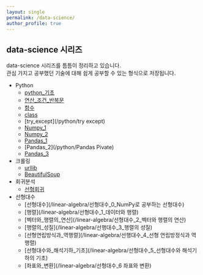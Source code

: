 ```yaml
---
layout: single
permalink: /data-science/
author_profile: true
---
```


## data-science 시리즈
data-science 시리즈를 틈틈이 정리하고 있습니다.  
관심 가지고 공부했던 기술에 대해 쉽게 공부할 수 있는 형식으로 저장됩니다.

- Python
  - [python_기초](/python/python1주차)
  - [연산_조건_반복문](/python/python2주차)
  - [함수](/python/python2-3주차)
  - [class](/python/python_class)
  - [try_except](/python/try except)
  - [Numpy_1](/python/Numpy)
  - [Numpy_2](/python/Numpy함수)
  - [Pandas_1](/python/Pandas)
  - [Pandas_2](/python/Pandas Pivate)
  - [Pandas_3](/python/Pandas_DataFrame)
- 크롤링
  - [urllib](/crawling/웹크롤링session2-1)
  - [BeautifulSoup](/crawling/웹크롤링2-2Beautifulsoup)
- 회귀분석
  - [선형회귀](/data-sciende/)
- 선형대수
  - [선형대수](/linear-algebra/선형대수_0_NumPy로 공부하는 선형대수)
  - [행렬](/linear-algebra/선형대수_1_데이터와 행렬)
  - [벡터와_행렬의_연산](/linear-algebra/선형대수_2_벡터와 행렬의 연산)
  - [행렬의_성질](/linear-algebra/선행대수_3_행렬의 성질)
  - [선형연립방식과_역행렬](/linear-algebra/선행대수_4_선형 연립방정식과 역행렬)
  - [선형대수와_해석기하_기초](/linear-algebra/선형대수_5_선형대수와 해석기하의 기초)
  - [좌표와_변환](/linear-algebra/선형대수_6 좌표와 변환)
